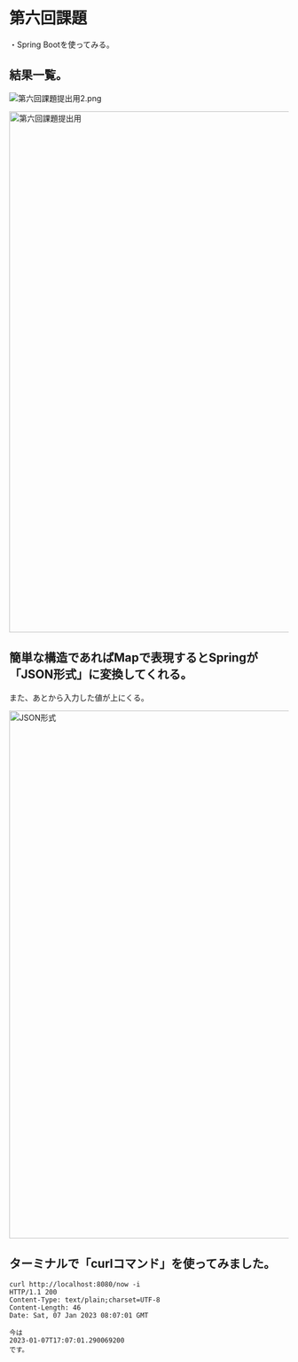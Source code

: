 # 第六回課題
・Spring Bootを使ってみる。

## 結果一覧。

![第六回課題提出用2.png](..%2F..%2FImages%2F%91%E6%98%5A%89%F1%89%DB%91%E8%92%F1%8F%6F%97%702.png)


<img width="939" alt="第六回課題提出用" src="https://user-images.githubusercontent.com/120367482/211142428-6e127d41-1401-4184-94a7-62d4d9256c30.png">


## 簡単な構造であればMapで表現するとSpringが「JSON形式」に変換してくれる。
また、あとから入力した値が上にくる。

<img width="951" alt="JSON形式" src="https://user-images.githubusercontent.com/120367482/211142451-88d097e0-bdf3-4782-953f-fc483976d6f9.png">


## ターミナルで「curlコマンド」を使ってみました。
```
curl http://localhost:8080/now -i
HTTP/1.1 200
Content-Type: text/plain;charset=UTF-8
Content-Length: 46
Date: Sat, 07 Jan 2023 08:07:01 GMT

今は
2023-01-07T17:07:01.290069200
です。
```